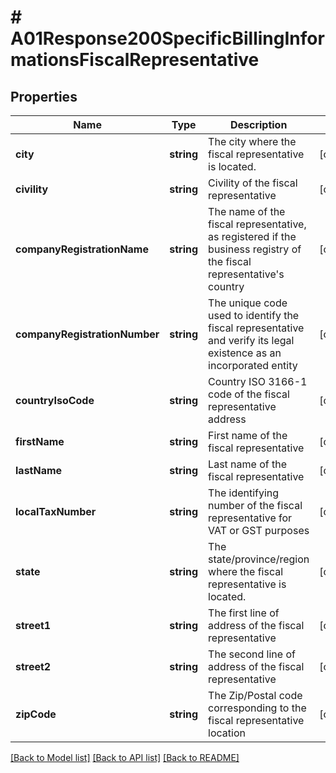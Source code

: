 # # A01Response200SpecificBillingInformationsFiscalRepresentative

## Properties

Name | Type | Description | Notes
------------ | ------------- | ------------- | -------------
**city** | **string** | The city where the fiscal representative is located. | [optional]
**civility** | **string** | Civility of the fiscal representative | [optional]
**companyRegistrationName** | **string** | The name of the fiscal representative, as registered if the business registry of the fiscal representative&#39;s country | [optional]
**companyRegistrationNumber** | **string** | The unique code used to identify the fiscal representative and verify its legal existence as an incorporated entity | [optional]
**countryIsoCode** | **string** | Country ISO 3166-1 code of the fiscal representative address | [optional]
**firstName** | **string** | First name of the fiscal representative | [optional]
**lastName** | **string** | Last name of the fiscal representative | [optional]
**localTaxNumber** | **string** | The identifying number of the fiscal representative for VAT or GST purposes | [optional]
**state** | **string** | The state/province/region where the fiscal representative is located. | [optional]
**street1** | **string** | The first line of address of the fiscal representative | [optional]
**street2** | **string** | The second line of address of the fiscal representative | [optional]
**zipCode** | **string** | The Zip/Postal code corresponding to the fiscal representative location | [optional]

[[Back to Model list]](../../README.md#models) [[Back to API list]](../../README.md#endpoints) [[Back to README]](../../README.md)
